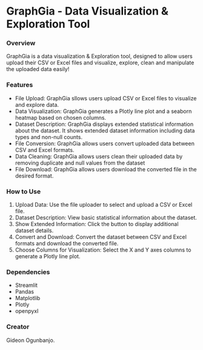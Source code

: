 # GraphGia - Data Visualization & Exploration Tool
### Overview

GraphGia is a data visualization & Exploration tool, designed to allow users upload their CSV or Excel files and visualize, explore, clean and manipulate the uploaded data easily!

### Features
- File Upload: GraphGia sllows users upload CSV or Excel files to visualize and explore data.
- Data Visualization: GraphGia generates a Plotly line plot and a seaborn heatmap based on chosen columns.
- Dataset Description: GraphGia displays extended statistical information about the dataset. It shows extended dataset information including data types and non-null counts.
- File Conversion: GraphGia allows users convert uploaded data between CSV and Excel formats.
- Data Cleaning: GraphGia allows users clean their uploaded data by removing duplicate and null values from the dataset
- File Download: GraphGia allows users download the converted file in the desired format.

### How to Use
1. Upload Data: Use the file uploader to select and upload a CSV or Excel file.
2. Dataset Description: View basic statistical information about the dataset.
3. Show Extended Information: Click the button to display additional dataset details.
4. Convert and Download: Convert the dataset between CSV and Excel formats and download the converted file.
5. Choose Columns for Visualization: Select the X and Y axes columns to generate a Plotly line plot.
### Dependencies
- Streamlit
- Pandas
- Matplotlib
- Plotly
- openpyxl
### Creator
Gideon Ogunbanjo.